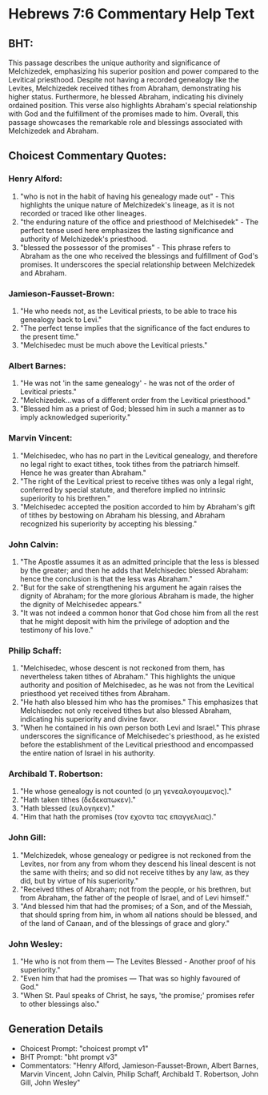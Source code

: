 # Hebrews 7:6 Commentary Help Text

## BHT:
This passage describes the unique authority and significance of Melchizedek, emphasizing his superior position and power compared to the Levitical priesthood. Despite not having a recorded genealogy like the Levites, Melchizedek received tithes from Abraham, demonstrating his higher status. Furthermore, he blessed Abraham, indicating his divinely ordained position. This verse also highlights Abraham's special relationship with God and the fulfillment of the promises made to him. Overall, this passage showcases the remarkable role and blessings associated with Melchizedek and Abraham.

## Choicest Commentary Quotes:
### Henry Alford:
1. "who is not in the habit of having his genealogy made out" - This highlights the unique nature of Melchizedek's lineage, as it is not recorded or traced like other lineages.
2. "the enduring nature of the office and priesthood of Melchisedek" - The perfect tense used here emphasizes the lasting significance and authority of Melchizedek's priesthood.
3. "blessed the possessor of the promises" - This phrase refers to Abraham as the one who received the blessings and fulfillment of God's promises. It underscores the special relationship between Melchizedek and Abraham.

### Jamieson-Fausset-Brown:
1. "He who needs not, as the Levitical priests, to be able to trace his genealogy back to Levi."
2. "The perfect tense implies that the significance of the fact endures to the present time."
3. "Melchisedec must be much above the Levitical priests."

### Albert Barnes:
1. "He was not 'in the same genealogy' - he was not of the order of Levitical priests."
2. "Melchizedek...was of a different order from the Levitical priesthood."
3. "Blessed him as a priest of God; blessed him in such a manner as to imply acknowledged superiority."

### Marvin Vincent:
1. "Melchisedec, who has no part in the Levitical genealogy, and therefore no legal right to exact tithes, took tithes from the patriarch himself. Hence he was greater than Abraham."
2. "The right of the Levitical priest to receive tithes was only a legal right, conferred by special statute, and therefore implied no intrinsic superiority to his brethren."
3. "Melchisedec accepted the position accorded to him by Abraham's gift of tithes by bestowing on Abraham his blessing, and Abraham recognized his superiority by accepting his blessing."

### John Calvin:
1. "The Apostle assumes it as an admitted principle that the less is blessed by the greater; and then he adds that Melchisedec blessed Abraham: hence the conclusion is that the less was Abraham."
2. "But for the sake of strengthening his argument he again raises the dignity of Abraham; for the more glorious Abraham is made, the higher the dignity of Melchisedec appears."
3. "It was not indeed a common honor that God chose him from all the rest that he might deposit with him the privilege of adoption and the testimony of his love."

### Philip Schaff:
1. "Melchisedec, whose descent is not reckoned from them, has nevertheless taken tithes of Abraham." This highlights the unique authority and position of Melchisedec, as he was not from the Levitical priesthood yet received tithes from Abraham.
2. "He hath also blessed him who has the promises." This emphasizes that Melchisedec not only received tithes but also blessed Abraham, indicating his superiority and divine favor.
3. "When he contained in his own person both Levi and Israel." This phrase underscores the significance of Melchisedec's priesthood, as he existed before the establishment of the Levitical priesthood and encompassed the entire nation of Israel in his authority.

### Archibald T. Robertson:
1. "He whose genealogy is not counted (ο μη γενεαλογουμενος)."
2. "Hath taken tithes (δεδεκατωκεν)."
3. "Hath blessed (ευλογηκεν)."
4. "Him that hath the promises (τον εχοντα τας επαγγελιας)."

### John Gill:
1. "Melchizedek, whose genealogy or pedigree is not reckoned from the Levites, nor from any from whom they descend his lineal descent is not the same with theirs; and so did not receive tithes by any law, as they did, but by virtue of his superiority."
2. "Received tithes of Abraham; not from the people, or his brethren, but from Abraham, the father of the people of Israel, and of Levi himself."
3. "And blessed him that had the promises; of a Son, and of the Messiah, that should spring from him, in whom all nations should be blessed, and of the land of Canaan, and of the blessings of grace and glory."

### John Wesley:
1. "He who is not from them — The Levites Blessed - Another proof of his superiority."
2. "Even him that had the promises — That was so highly favoured of God."
3. "When St. Paul speaks of Christ, he says, 'the promise;' promises refer to other blessings also."


## Generation Details
- Choicest Prompt: "choicest prompt v1"
- BHT Prompt: "bht prompt v3"
- Commentators: "Henry Alford, Jamieson-Fausset-Brown, Albert Barnes, Marvin Vincent, John Calvin, Philip Schaff, Archibald T. Robertson, John Gill, John Wesley"
